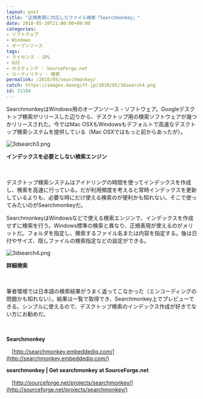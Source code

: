 ```yaml
---
layout: post
title: "正規表現に対応したファイル検索「Searchmonkey」"
date: 2010-05-20T21:00:00+09:00
categories:
- ソフトウェア
- Windows
- オープンソース
tags: 
- ライセンス - GPL
- GUI
- ホスティング - SourceForge.net
- ユーティリティ - 検索
permalink: /2010/05/searchmonkey/
catch: https://images.moongift.jp/2010/05/3dsearch4.png
id: 21184
---
```

SearchmonkeyはWindows用のオープンソース・ソフトウェア。Googleデスクトップ検索がリリースした辺りから、デスクトップ用の検索ソフトウェアが幾つかリリースされた。今ではMac OSXもWindowsもデフォルトで高速なデスクトップ検索システムを提供している（Mac OSXではもっと前からあったが）。

  

![3dsearch3.png](https://images.moongift.jp/2010/05/3dsearch31.png)  
  
**インデックスを必要としない検索エンジン**

  

　

  

デスクトップ検索システムはアイドリングの時間を使ってインデックスを作成し、検索を高速に行っている。だが利用頻度を考えると常時インデックスを更新しているよりも、必要な時にだけ使える検索のが便利かも知れない。そこで使ってみたいのがSearchmonkeyだ。

  
<!--more-->

SearchmonkeyはWindowsなどで使える検索エンジンで、インデックスを作成せずに検索を行う。Windows標準の検索と異なり、正規表現が使えるのがメリットだ。フォルダを指定し、検索するファイル名または内容を指定する。後は日付やサイズ、隠しファイルの検索指定などの設定ができる。

  

![3dsearch4.png](https://images.moongift.jp/2010/05/3dsearch4.png)  
  
**詳細検索**

  

　

  

筆者環境では日本語の検索結果がうまく返ってこなかった（エンコーディングの問題かも知れない）。結果は一覧で取得でき、Searchmonkey上でプレビューできる。シンプルに使えるので、デスクトップ検索のインデックス作成が好きでない方にお勧めだ。

  

　

  

**Searchmonkey**  
  
　[http://searchmonkey.embeddediq.com/](http://searchmonkey.embeddediq.com/)

  

**searchmonkey | Get searchmonkey at SourceForge.net**  
  
　[http://sourceforge.net/projects/searchmonkey/](http://sourceforge.net/projects/searchmonkey/)

  
